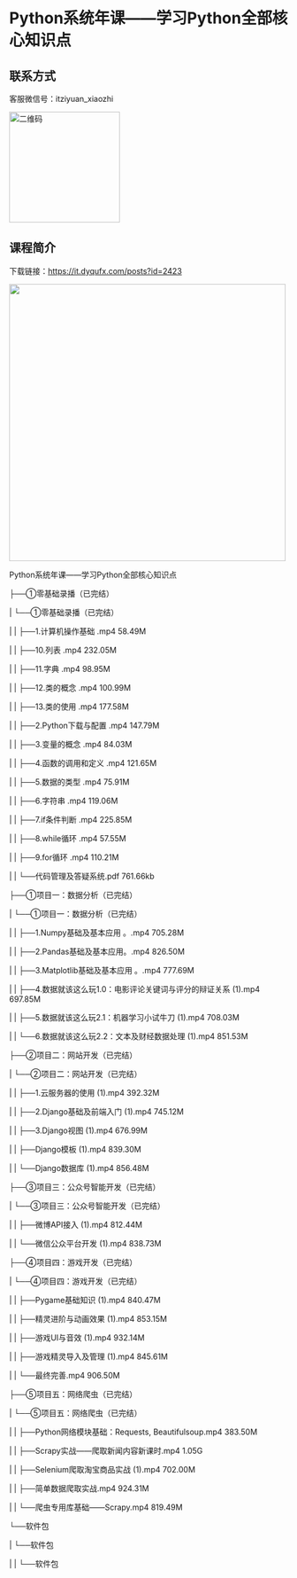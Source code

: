 # Python系统年课——学习Python全部核心知识点

## 联系方式

客服微信号：itziyuan_xiaozhi

<img src="https://ziyuanyun.oss-cn-guangzhou.aliyuncs.com/common/20240614073449/666b82192834a.jpg" width="200" height="200" alt="二维码">

## 课程简介

下载链接：https://it.dyqufx.com/posts?id=2423

<img src="https://ziyuanyun.oss-cn-guangzhou.aliyuncs.com/yun/20240515183948/664490f47ee24.jpg" width="500" alt="">

  Python系统年课——学习Python全部核心知识点



 ├──①零基础录播（已完结）

 | └──①零基础录播（已完结）

 | | ├──1.计算机操作基础 .mp4 58.49M

 | | ├──10.列表 .mp4 232.05M

 | | ├──11.字典 .mp4 98.95M

 | | ├──12.类的概念 .mp4 100.99M

 | | ├──13.类的使用 .mp4 177.58M

 | | ├──2.Python下载与配置 .mp4 147.79M

 | | ├──3.变量的概念 .mp4 84.03M

 | | ├──4.函数的调用和定义 .mp4 121.65M

 | | ├──5.数据的类型 .mp4 75.91M

 | | ├──6.字符串 .mp4 119.06M

 | | ├──7.if条件判断 .mp4 225.85M

 | | ├──8.while循环 .mp4 57.55M

 | | ├──9.for循环 .mp4 110.21M

 | | └──代码管理及答疑系统.pdf 761.66kb

 ├──①项目一：数据分析（已完结）

 | └──①项目一：数据分析（已完结）

 | | ├──1.Numpy基础及基本应用 。.mp4 705.28M

 | | ├──2.Pandas基础及基本应用。.mp4 826.50M

 | | ├──3.Matplotlib基础及基本应用 。.mp4 777.69M

 | | ├──4.数据就该这么玩1.0：电影评论关键词与评分的辩证关系 (1).mp4 697.85M

 | | ├──5.数据就该这么玩2.1：机器学习小试牛刀 (1).mp4 708.03M

 | | └──6.数据就该这么玩2.2：文本及财经数据处理 (1).mp4 851.53M

 ├──②项目二：网站开发（已完结）

 | └──②项目二：网站开发（已完结）

 | | ├──1.云服务器的使用 (1).mp4 392.32M

 | | ├──2.Django基础及前端入门 (1).mp4 745.12M

 | | ├──3.Django视图 (1).mp4 676.99M

 | | ├──Django模板 (1).mp4 839.30M

 | | └──Django数据库 (1).mp4 856.48M

 ├──③项目三：公众号智能开发（已完结）

 | └──③项目三：公众号智能开发（已完结）

 | | ├──微博API接入 (1).mp4 812.44M

 | | └──微信公众平台开发 (1).mp4 838.73M

 ├──④项目四：游戏开发（已完结）

 | └──④项目四：游戏开发（已完结）

 | | ├──Pygame基础知识 (1).mp4 840.47M

 | | ├──精灵进阶与动画效果 (1).mp4 853.15M

 | | ├──游戏UI与音效 (1).mp4 932.14M

 | | ├──游戏精灵导入及管理 (1).mp4 845.61M

 | | └──最终完善.mp4 906.50M

 ├──⑤项目五：网络爬虫（已完结）

 | └──⑤项目五：网络爬虫（已完结）

 | | ├──Python网络模块基础：Requests, Beautifulsoup.mp4 383.50M

 | | ├──Scrapy实战——爬取新闻内容新课时.mp4 1.05G

 | | ├──Selenium爬取淘宝商品实战 (1).mp4 702.00M

 | | ├──简单数据爬取实战.mp4 924.31M

 | | └──爬虫专用库基础——Scrapy.mp4 819.49M

 └──软件包

 | └──软件包

 | | └──软件包

  